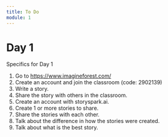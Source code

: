 ```yaml
---
title: To Do
module: 1
---
```


# Day 1

<!-- rebuild video -->


<!-- make the kahoot a challenge -->
Specifics for Day 1

1. Go to https://www.imagineforest.com/
2. Create an account and join the classroom (code: 2902139)
3. Write a story.
4. Share the story with others in the classroom.
5. Create an account with storyspark.ai.
6. Create 1 or more stories to share.
7. Share the stories with each other.
8. Talk about the difference in how the stories were created.
9. Talk about what is the best story.